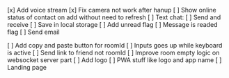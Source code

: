 
[x] Add voice stream
[x] Fix camera not work after hanup
[ ] Show online status of contact on add without need to refresh 
[ ] Text chat:
	[ ] Send and receive 
	[ ] Save in local storage
	[ ] Add unread flag
	[ ] Message is readed flag
[ ] Send email

[ ] Add copy and paste button for roomId
[ ] Inputs goes up while keyboard is active
[ ] Send link to friend not roomId
[ ] Improve room empty logic on websocket server part
[ ] Add logo
[ ] PWA stuff like logo and app name
[ ] Landing page
